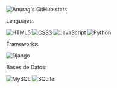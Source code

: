 ![Anurag's GitHub stats](https://github-readme-stats.vercel.app/api?username=farguto&show_icons=true&theme=dark)




Lenguajes:

![HTML5](https://img.shields.io/badge/html5-%23E34F26.svg?style=for-the-badge&logo=html5&logoColor=white) [![CSS3](https://img.shields.io/badge/css3-%231572B6.svg?style=for-the-badge&logo=css3&logoColor=white)](https://img.shields.io/badge/CSS-239120?&style=for-the-badge&logo=css3&logoColor=white) ![JavaScript](https://img.shields.io/badge/javascript-%23323330.svg?style=for-the-badge&logo=javascript&logoColor=%23F7DF1E) ![Python](https://img.shields.io/badge/python-3670A0?style=for-the-badge&logo=python&logoColor=ffdd54) 

Frameworks:

![Django](https://img.shields.io/badge/django-%23092E20.svg?style=for-the-badge&logo=django&logoColor=white) 


Bases de Datos:

![MySQL](https://img.shields.io/badge/mysql-%2300f.svg?style=for-the-badge&logo=mysql&logoColor=white) ![SQLite](https://img.shields.io/badge/sqlite-%2307405e.svg?style=for-the-badge&logo=sqlite&logoColor=white)



